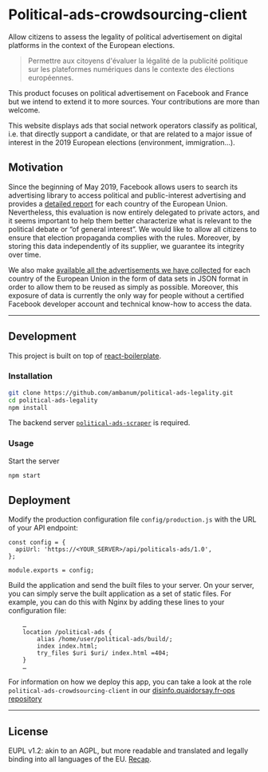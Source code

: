# Political-ads-crowdsourcing-client

Allow citizens to assess the legality of political advertisement on digital platforms in the context of the European elections.

> Permettre aux citoyens d'évaluer la légalité de la publicité politique sur les plateformes numériques dans le contexte des élections européennes.

This product focuses on political advertisement on Facebook and France but we intend to extend it to more sources. Your contributions are more than welcome.

This website displays ads that social network operators classify as political, i.e. that directly support a candidate, or that are related to a major issue of interest in the 2019 European elections (environment, immigration…).

## Motivation

Since the beginning of May 2019, Facebook allows users to search its advertising library to access political and public-interest advertising and provides a [detailed report](https://www.facebook.com/ads/library/report/) for each country of the European Union.
Nevertheless, this evaluation is now entirely delegated to private actors, and it seems important to help them better characterize what is relevant to the political debate or “of general interest”.
We would like to allow all citizens to ensure that election propaganda complies with the rules.
Moreover, by storing this data independently of its supplier, we guarantee its integrity over time.

We also make [available all the advertisements we have collected](https://disinfo.quaidorsay.fr/ads/dumps/) for each country of the European Union in the form of data sets in JSON format in order to allow them to be reused as simply as possible. Moreover, this exposure of data is currently the only way for people without a certified Facebook developer account and technical know-how to access the data.

- - -

## Development

This project is built on top of [react-boilerplate](https://github.com/react-boilerplate/react-boilerplate).

### Installation

```sh
git clone https://github.com/ambanum/political-ads-legality.git
cd political-ads-legality
npm install
```

The backend server [`political-ads-scraper`](https://github.com/ambanum/political-ads-scraper) is required.

### Usage

Start the server

```sh
npm start
```

## Deployment

Modify the production configuration file `config/production.js` with the URL of your API endpoint:

```
const config = {
  apiUrl: 'https://<YOUR_SERVER>/api/politicals-ads/1.0',
};

module.exports = config;
```

Build the application and send the built files to your server.
On your server, you can simply serve the built application as a set of static files.
For example, you can do this with Nginx by adding these lines to your configuration file:

```
    …
    location /political-ads {
        alias /home/user/political-ads/build/;
        index index.html;
        try_files $uri $uri/ index.html =404;
    }
    …
```

For information on how we deploy this app, you can take a look at the role `political-ads-crowdsourcing-client` in our [disinfo.quaidorsay.fr-ops repository](https://github.com/ambanum/disinfo.quaidorsay.fr-ops.git)

- - -

## License

EUPL v1.2: akin to an AGPL, but more readable and translated and legally binding into all languages of the EU. [Recap](https://choosealicense.com/licenses/eupl-1.2/).
